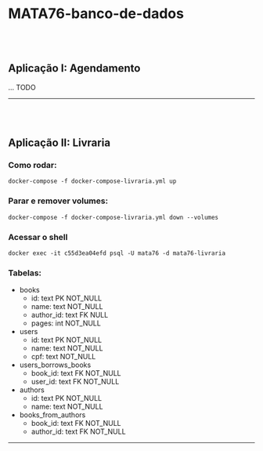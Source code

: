 # MATA76-banco-de-dados
<br />
<br />

## Aplicação I: Agendamento

... TODO



----
<br />
<br />

## Aplicação II: Livraria
### Como rodar:
```
docker-compose -f docker-compose-livraria.yml up
```

### Parar e remover volumes:
```
docker-compose -f docker-compose-livraria.yml down --volumes
```

### Acessar o shell
```
docker exec -it c55d3ea04efd psql -U mata76 -d mata76-livraria
```

### Tabelas:
- books
  - id: text PK NOT_NULL
  - name: text NOT_NULL
  - author_id: text FK NULL
  - pages: int NOT_NULL
- users
  - id: text PK NOT_NULL
  - name: text NOT_NULL
  - cpf: text NOT_NULL
- users_borrows_books
  - book_id: text FK NOT_NULL
  - user_id: text FK NOT_NULL
- authors
  - id: text PK NOT_NULL
  - name: text NOT_NULL
- books_from_authors
  - book_id: text FK NOT_NULL
  - author_id: text FK NOT_NULL
----

